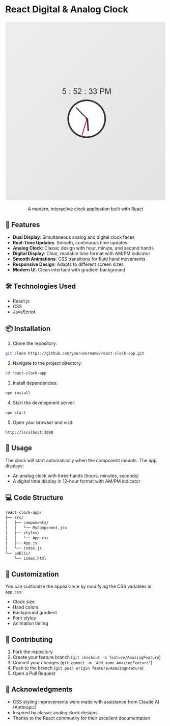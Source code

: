 # React Digital & Analog Clock

<div align="center">
  <img src="https://github.com/piyushh-k/Clock-App/blob/4c02a87cdb99e69f81e5ac99ee29bdfe16a482ee/clock.png">
  <p>A modern, interactive clock application built with React</p>
</div>

## 🌟 Features

- **Dual Display**: Simultaneous analog and digital clock faces
- **Real-Time Updates**: Smooth, continuous time updates
- **Analog Clock**: Classic design with hour, minute, and second hands
- **Digital Display**: Clear, readable time format with AM/PM indicator
- **Smooth Animations**: CSS transitions for fluid hand movements
- **Responsive Design**: Adapts to different screen sizes
- **Modern UI**: Clean interface with gradient background

## 🛠️ Technologies Used

- React.js
- CSS
- JavaScript

## 📦 Installation

1. Clone the repository:
```bash
git clone https://github.com/yourusername/react-clock-app.git
```

2. Navigate to the project directory:
```bash
cd react-clock-app
```

3. Install dependencies:
```bash
npm install
```

4. Start the development server:
```bash
npm start
```

5. Open your browser and visit:
```
http://localhost:3000
```

## 🚀 Usage

The clock will start automatically when the component mounts. The app displays:
- An analog clock with three hands (hours, minutes, seconds)
- A digital time display in 12-hour format with AM/PM indicator

## 💻 Code Structure

```
react-clock-app/
├── src/
│   ├── components/
│   │   └── MyComponent.jsx
│   ├── styles/
│   │   └── App.css
│   ├── App.js
│   └── index.js
└── public/
    └── index.html
```

## 🎨 Customization

You can customize the appearance by modifying the CSS variables in `App.css`:
- Clock size
- Hand colors
- Background gradient
- Font styles
- Animation timing

## 🤝 Contributing

1. Fork the repository
2. Create your feature branch (`git checkout -b feature/AmazingFeature`)
3. Commit your changes (`git commit -m 'Add some AmazingFeature'`)
4. Push to the branch (`git push origin feature/AmazingFeature`)
5. Open a Pull Request


## 🙏 Acknowledgments

- CSS styling improvements were made with assistance from Claude AI (Anthropic)
- Inspired by classic analog clock designs
- Thanks to the React community for their excellent documentation

